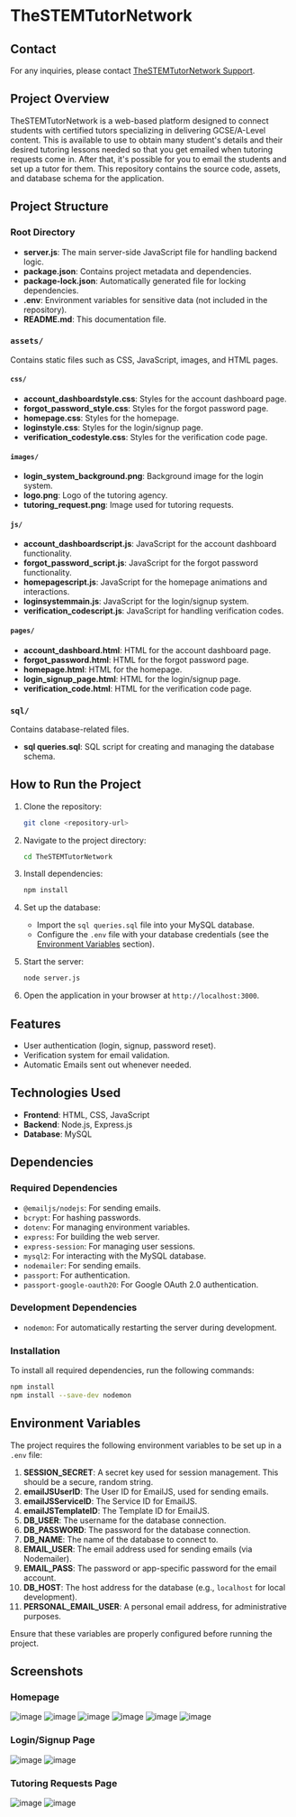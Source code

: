 # TheSTEMTutorNetwork

## Contact
For any inquiries, please contact [TheSTEMTutorNetwork Support](mailto:r.commandur@gmail.com).

## Project Overview
TheSTEMTutorNetwork is a web-based platform designed to connect students with certified tutors specializing in delivering GCSE/A-Level content. This is available to use to obtain many student's details and their desired tutoring lessons needed so that you get emailed when tutoring requests come in. After that, it's possible for you to email the students and set up a tutor for them. This repository contains the source code, assets, and database schema for the application.

## Project Structure

### Root Directory
- **server.js**: The main server-side JavaScript file for handling backend logic.
- **package.json**: Contains project metadata and dependencies.
- **package-lock.json**: Automatically generated file for locking dependencies.
- **.env**: Environment variables for sensitive data (not included in the repository).
- **README.md**: This documentation file.

### `assets/`
Contains static files such as CSS, JavaScript, images, and HTML pages.

#### `css/`
- **account_dashboardstyle.css**: Styles for the account dashboard page.
- **forgot_password_style.css**: Styles for the forgot password page.
- **homepage.css**: Styles for the homepage.
- **loginstyle.css**: Styles for the login/signup page.
- **verification_codestyle.css**: Styles for the verification code page.

#### `images/`
- **login_system_background.png**: Background image for the login system.
- **logo.png**: Logo of the tutoring agency.
- **tutoring_request.png**: Image used for tutoring requests.

#### `js/`
- **account_dashboardscript.js**: JavaScript for the account dashboard functionality.
- **forgot_password_script.js**: JavaScript for the forgot password functionality.
- **homepagescript.js**: JavaScript for the homepage animations and interactions.
- **loginsystemmain.js**: JavaScript for the login/signup system.
- **verification_codescript.js**: JavaScript for handling verification codes.

#### `pages/`
- **account_dashboard.html**: HTML for the account dashboard page.
- **forgot_password.html**: HTML for the forgot password page.
- **homepage.html**: HTML for the homepage.
- **login_signup_page.html**: HTML for the login/signup page.
- **verification_code.html**: HTML for the verification code page.

### `sql/`
Contains database-related files.
- **sql queries.sql**: SQL script for creating and managing the database schema.

## How to Run the Project

1. Clone the repository:
   ```bash
   git clone <repository-url>
   ```

2. Navigate to the project directory:
   ```bash
   cd TheSTEMTutorNetwork
   ```

3. Install dependencies:
   ```bash
   npm install
   ```

4. Set up the database:
   - Import the `sql queries.sql` file into your MySQL database.
   - Configure the `.env` file with your database credentials (see the [Environment Variables](#environment-variables) section).

5. Start the server:
   ```bash
   node server.js
   ```

6. Open the application in your browser at `http://localhost:3000`.

## Features
- User authentication (login, signup, password reset).
- Verification system for email validation.
- Automatic Emails sent out whenever needed.

## Technologies Used
- **Frontend**: HTML, CSS, JavaScript
- **Backend**: Node.js, Express.js
- **Database**: MySQL

## Dependencies

### Required Dependencies
- `@emailjs/nodejs`: For sending emails.
- `bcrypt`: For hashing passwords.
- `dotenv`: For managing environment variables.
- `express`: For building the web server.
- `express-session`: For managing user sessions.
- `mysql2`: For interacting with the MySQL database.
- `nodemailer`: For sending emails.
- `passport`: For authentication.
- `passport-google-oauth20`: For Google OAuth 2.0 authentication.

### Development Dependencies
- `nodemon`: For automatically restarting the server during development.

### Installation
To install all required dependencies, run the following commands:

```bash
npm install
npm install --save-dev nodemon
```

## Environment Variables

The project requires the following environment variables to be set up in a `.env` file:

1. **SESSION_SECRET**: A secret key used for session management. This should be a secure, random string.
2. **emailJSUserID**: The User ID for EmailJS, used for sending emails.
3. **emailJSServiceID**: The Service ID for EmailJS.
4. **emailJSTemplateID**: The Template ID for EmailJS.
5. **DB_USER**: The username for the database connection.
6. **DB_PASSWORD**: The password for the database connection.
7. **DB_NAME**: The name of the database to connect to.
8. **EMAIL_USER**: The email address used for sending emails (via Nodemailer).
9. **EMAIL_PASS**: The password or app-specific password for the email account.
10. **DB_HOST**: The host address for the database (e.g., `localhost` for local development).
11. **PERSONAL_EMAIL_USER**: A personal email address, for administrative purposes.

Ensure that these variables are properly configured before running the project.

## Screenshots

### Homepage

![image](https://github.com/user-attachments/assets/84e3d9df-e15b-4233-8413-6ed40f33123d)
![image](https://github.com/user-attachments/assets/28954502-247f-46a7-9c52-f97cdd00c10f)
![image](https://github.com/user-attachments/assets/48361e12-7b87-4870-a4f6-e4a21319a971)
![image](https://github.com/user-attachments/assets/a3fed381-9692-471c-89a8-b142ad276cb3)
![image](https://github.com/user-attachments/assets/6ed4e6e5-e8e9-4a16-878f-b188ef8191d9)
![image](https://github.com/user-attachments/assets/53e32bbb-11ef-459b-9f0f-8c1e5fa48045)

### Login/Signup Page

![image](https://github.com/user-attachments/assets/d320b069-3232-4c81-929a-ee56da7c38e3)
![image](https://github.com/user-attachments/assets/cf3cd418-ffc7-4ba8-bf6f-68435c753c55)

### Tutoring Requests Page

![image](https://github.com/user-attachments/assets/8d9018f4-9f47-4ebc-b238-05d3d857d51c)
![image](https://github.com/user-attachments/assets/37e94cd4-0579-47f0-9c9f-8b471411c357)

